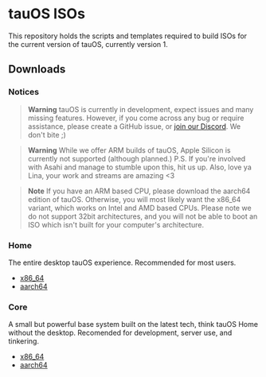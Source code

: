 # tauOS ISOs

This repository holds the scripts and templates required to build ISOs for the current version of tauOS, currently version 1.

## Downloads

### Notices

> **Warning**
> tauOS is currently in development, expect issues and many missing features. However, if you come across any bug or require assistance, please create a GitHub issue, or [join our Discord](https://discord.gg/5fdPuxTg5Q). We don't bite ;)

> **Warning**
> While we offer ARM builds of tauOS, Apple Silicon is currently not supported (although planned.)
> P.S. If you're involved with Asahi and manage to stumble upon this, hit us up. Also, love ya Lina, your work and streams are amazing <3

> **Note**
> If you have an ARM based CPU, please download the aarch64 edition of tauOS. Otherwise, you will most likely want the x86_64 variant, which works on Intel and AMD based CPUs. Please note we do not support 32bit architectures, and you will not be able to boot an ISO which isn't built for your computer's architecture.

### Home

The entire desktop tauOS experience. Recommended for most users.

* [x86_64](https://nightly.link/tau-OS/isos/workflows/build/main/home-x86_64.zip)
* [aarch64](https://nightly.link/tau-OS/isos/workflows/build/main/home-aarch64.zip)

### Core

A small but powerful base system built on the latest tech, think tauOS Home without the desktop. Recomended for development, server use, and tinkering. 

* [x86_64](https://nightly.link/tau-OS/isos/workflows/build/main/core-x86_64.zip)
* [aarch64](https://nightly.link/tau-OS/isos/workflows/build/main/core-aarch64.zip)
